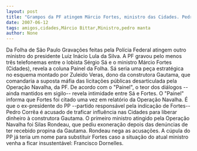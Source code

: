 ```yaml
---
layout: post
title: "Grampos da PF atingem Márcio Fortes, ministro das Cidades. Pedro Corrêia é citado como amigo da Gautama"
date: 2007-06-12
tags: amigos,cidades,Márcio Bittar,Ministro,pedro manta
author: None
---
```

Da Folha de S&atilde;o Paulo
Grava&ccedil;&otilde;es feitas pela Pol&iacute;cia Federal atingem outro ministro do presidente Luiz In&aacute;cio Lula da Silva. A PF gravou pelo menos tr&ecirc;s telefonemas entre o lobista S&eacute;rgio S&aacute; e o ministro M&aacute;rcio Fortes (Cidades), revela a coluna Painel da Folha.
S&aacute; seria uma pe&ccedil;a estrat&eacute;gica no esquema montado por Zuleido Veras, dono da construtora Gautama, que comandaria a suposta m&aacute;fia das licita&ccedil;&otilde;es p&uacute;blicas desarticulada pela Opera&ccedil;&atilde;o Navalha, da PF.
De acordo com o &quot;Painel&quot;, o teor dos di&aacute;logos --ainda mantidos em sigilo-- revela intimidade entre S&aacute; e Fortes.
O &quot;Painel&quot; informa que Fortes foi citado uma vez em relat&oacute;rio da Opera&ccedil;&atilde;o Navalha. &Eacute; que o ex-presidente do PP --partido respons&aacute;vel pela indica&ccedil;&atilde;o de Fortes-- Pedro Corr&ecirc;a &eacute; acusado de traficar influ&ecirc;ncia nas Cidades para liberar dinheiro &agrave; construtora Gautama.
O primeiro ministro atingido pela Opera&ccedil;&atilde;o Navalha foi Silas Rondeau, que pediu exonera&ccedil;&atilde;o depois das den&uacute;ncias de ter recebido propina da Gautama. Rondeau nega as acusa&ccedil;&otilde;es.
A c&uacute;pula do PP j&aacute; teria um nome para substituir Fortes caso a situa&ccedil;&atilde;o do atual ministro venha a ficar insustent&aacute;vel: Francisco Dornelles.
&nbsp; 